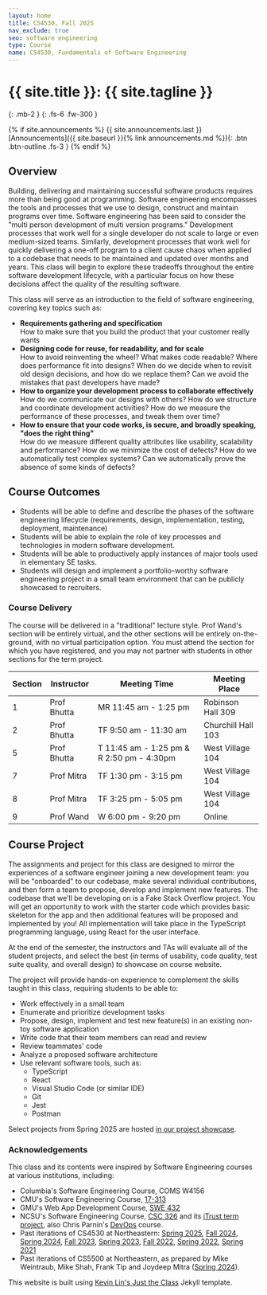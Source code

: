```yaml
---
layout: home
title: CS4530, Fall 2025
nav_exclude: true
seo: software engineering
type: Course
name: CS4530, Fundamentals of Software Engineering
---
```


# {{ site.title }}: {{ site.tagline }}
{: .mb-2 }
{: .fs-6 .fw-300 }

{% if site.announcements %}
{{ site.announcements.last }}
 [Announcements]({{ site.baseurl }}{% link announcements.md %}){: .btn .btn-outline .fs-3 }
{% endif %}
## Overview
Building, delivering and maintaining successful software products requires more than being good at programming. Software engineering encompasses the tools and processes that we use to design, construct and maintain programs over time. Software engineering has been said to consider the "multi person development of multi version programs." Development processes that work well for a single developer do not scale to large or even medium-sized teams. Similarly, development processes that work well for quickly delivering a one-off program to a client cause chaos when applied to a codebase that needs to be maintained and updated over months and years. This class will begin to explore these tradeoffs throughout the entire software development lifecycle, with a particular focus on how these decisions affect the quality of the resulting software.

This class will serve as an introduction to the field of software engineering, covering key topics such as:

-   **Requirements gathering and specification** <br />How to make sure that you build the product that your customer really wants
-   **Designing code for reuse, for readability, and for scale** <br />How to avoid reinventing the wheel? What makes code readable? Where does performance fit into designs? When do we decide when to revisit old design decisions, and how do we replace them? Can we avoid the mistakes that past developers have made?
-   **How to organize your development process to collaborate effectively** <br />How do we communicate our designs with others? How do we structure and coordinate development activities? How do we measure the performance of these processes, and tweak them over time?
-   **How to ensure that your code works, is secure, and broadly speaking, "does the right thing"** <br />How do we measure different quality attributes like usability, scalability and performance? How do we minimize the cost of defects? How do we automatically test complex systems? Can we automatically prove the absence of some kinds of defects?

## Course Outcomes

- Students will be able to define and describe the phases of the software engineering lifecycle (requirements, design, implementation, testing, deployment, maintenance)
- Students will be able to explain the role of key processes and technologies in modern software development.
- Students will be able to productively apply instances of major tools used in elementary SE tasks.
- Students will design and implement a portfolio-worthy software engineering project in a small team environment that can be publicly showcased to recruiters.

### Course Delivery
The course will be delivered in a "traditional" lecture style. Prof Wand's section will be entirely virtual, and the other sections will be entirely on-the-ground, with no virtual participation option. You must attend the section for which you have registered, and you may not partner with students in other sections for the term project.

| Section       | Instructor                                                                | Meeting Time                                 | Meeting Place      |
|---------------|---------------------------------------------------------------------------|----------------------------------------------|--------------------|
| 1             | Prof Bhutta                                                               | MR 11:45 am - 1:25 pm                        | Robinson Hall 309 |
| 2             | Prof Bhutta                                                               | TF 9:50 am - 11:30 am                        | Churchill Hall 103            |
| 5             | Prof Bhutta                                                               | T 11:45 am - 1:25 pm & R 2:50 pm - 4:30pm    | West Village 104     |
| 7             | Prof Mitra                                                                | TF 1:30 pm - 3:15 pm                         | West Village 104            |
| 8             | Prof Mitra                                                                | TF 3:25 pm - 5:05 pm                         | West Village 104            |
| 9             | Prof Wand                                                                 | W 6:00 pm - 9:20 pm                          | Online             |

## Course Project
The assignments and project for this class are designed to mirror the experiences of a software engineer joining a new development team:
you will be "onboarded" to our codebase, make several individual contributions, and then form a team to propose, develop and implement new features.
The codebase that we'll be developing on is a Fake Stack Overflow project. You will get an opportunity to work with the starter code which provides basic skeleton for the app and then additional features will be proposed and implemented by you!
All implementation will take place in the TypeScript programming language, using React for the user interface.

At the end of the semester, the instructors and TAs will evaluate all of the student projects, and select the best (in terms of usability, code quality, test suite quality, and overall design) to showcase on course website. 

The project will provide hands-on experience to complement the skills taught in this class, requiring students to be able to:
- Work effectively in a small team
- Enumerate and prioritize development tasks
- Propose, design, implement and test new feature(s) in an existing non-toy software application
- Write code that their team members can read and review
- Review teammates' code
- Analyze a proposed software architecture
- Use relevant software tools, such as:
  - TypeScript
  - React
  - Visual Studio Code (or similar IDE)
  - Git
  - Jest
  - Postman

Select projects from Spring 2025 are hosted [in our project showcase](https://neu-se.github.io/CS4530-Spring-2025/assignments/project-showcase).

### Acknowledgements
This class and its contents were inspired by Software Engineering courses at various institutions, including:
* Columbia's Software Engineering Course, COMS W4156
* CMU's Software Engineering Course, [17-313](https://cmu-313.github.io/)
* GMU's Web App Development Course, [SWE 432](https://cs.gmu.edu/~tlatoza/teaching/swe432f19/home.html)
* NCSU's Software Engineering Course, [CSC 326](https://sites.google.com/a/ncsu.edu/csc326-software-engineering/) and its [iTrust term project](https://dl.acm.org/doi/10.1145/3183377.3183393), also Chris Parnin's [DevOps](https://www.engineeringonline.ncsu.edu/course/csc-519-devops-modern-software-engineering-practices/) course.
* Past iterations of CS4530 at Northeastern: [Spring 2025](https://neu-se.github.io/CS4530-Spring-2025/), [Fall 2024](https://neu-se.github.io/CS4530-Fall-2024/), [Spring 2024](https://neu-se.github.io/CS4530-Spring-2024/), [Fall 2023](https://neu-se.github.io/CS4530-Fall-2023/), [Spring 2023](https://neu-se.github.io/CS4530-Spring-2023/), [Fall 2022](https://neu-se.github.io/CS4530-Fall-2022/), [Spring 2022](https://neu-se.github.io/CS4530-Spring-2022/), [Spring 2021](https://neu-se.github.io/CS4530-CS5500-Spring-2021/)
* Past iterations of CS5500 at Northeastern, as prepared by Mike Weintraub, Mike Shah, Frank Tip and Joydeep Mitra ([Spring 2024](https://sites.google.com/view/sp24-cs5500/)).

This website is built using [Kevin Lin's Just the Class](https://kevinl.info/just-the-class/) Jekyll template. 
